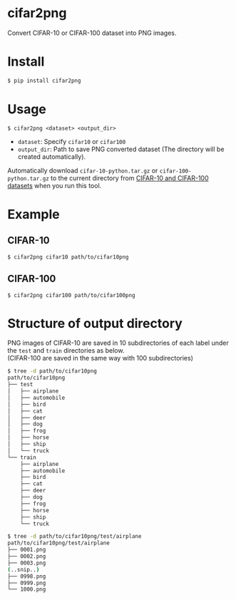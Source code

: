 cifar2png
=========

Convert CIFAR-10 or CIFAR-100 dataset into PNG images.


# Install

```bash
$ pip install cifar2png
```


# Usage

`$ cifar2png <dataset> <output_dir>`

- `dataset`: Specify `cifar10` or `cifar100`
- `output_dir`: Path to save PNG converted dataset (The directory will be created automatically).

Automatically download `cifar-10-python.tar.gz` or `cifar-100-python.tar.gz` to the current directory from [CIFAR-10 and CIFAR-100 datasets] when you run this tool.


# Example


## CIFAR-10

`$ cifar2png cifar10 path/to/cifar10png`


## CIFAR-100

`$ cifar2png cifar100 path/to/cifar100png`


# Structure of output directory

PNG images of CIFAR-10 are saved in 10 subdirectories of each label under the `test` and `train` directories as below.  
(CIFAR-100 are saved in the same way with 100 subdirectories)

```bash
$ tree -d path/to/cifar10png
path/to/cifar10png
├── test
│   ├── airplane
│   ├── automobile
│   ├── bird
│   ├── cat
│   ├── deer
│   ├── dog
│   ├── frog
│   ├── horse
│   ├── ship
│   └── truck
└── train
    ├── airplane
    ├── automobile
    ├── bird
    ├── cat
    ├── deer
    ├── dog
    ├── frog
    ├── horse
    ├── ship
    └── truck
```

```bash
$ tree -d path/to/cifar10png/test/airplane
path/to/cifar10png/test/airplane
├── 0001.png
├── 0002.png
├── 0003.png
(..snip..)
├── 0998.png
├── 0999.png
└── 1000.png
```


[CIFAR-10 and CIFAR-100 datasets]: https://www.cs.toronto.edu/~kriz/cifar.html
